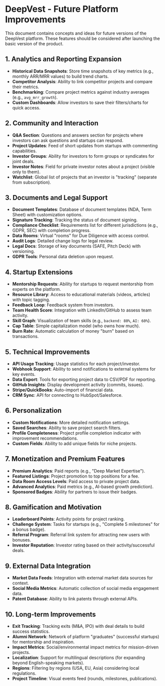 # DeepVest - Future Platform Improvements

This document contains concepts and ideas for future versions of the DeepVest platform. These features should be considered after launching the basic version of the product.

## 1. Analytics and Reporting Expansion

- **Historical Data Snapshots**: Store time snapshots of key metrics (e.g., monthly ARR/MRR values) to build trend charts.
- **Competitor Analysis**: Ability to link competitor projects and compare their metrics.
- **Benchmarking**: Compare project metrics against industry averages (e.g., `avg_mrr_growth`).
- **Custom Dashboards**: Allow investors to save their filters/charts for quick access.

## 2. Community and Interaction

- **Q&A Section**: Questions and answers section for projects where investors can ask questions and startups can respond.
- **Project Updates**: Feed of short updates from startups with commenting capabilities.
- **Investor Groups**: Ability for investors to form groups or syndicates for joint deals.
- **Investor Notes**: Field for private investor notes about a project (visible only to them).
- **Watchlist**: Global list of projects that an investor is "tracking" (separate from subscription).

## 3. Documents and Legal Support

- **Document Templates**: Database of document templates (NDA, Term Sheet) with customization options.
- **Signature Tracking**: Tracking the status of document signing.
- **Compliance Checklist**: Requirements list for different jurisdictions (e.g., GDPR, SEC) with completion progress.
- **Data Rooms**: Virtual "rooms" for Due Diligence with access control.
- **Audit Logs**: Detailed change logs for legal review.
- **Legal Docs**: Storage of key documents (SAFE, Pitch Deck) with versioning.
- **GDPR Tools**: Personal data deletion upon request.

## 4. Startup Extensions

- **Mentorship Requests**: Ability for startups to request mentorship from experts on the platform.
- **Resource Library**: Access to educational materials (videos, articles) with topic tagging.
- **Feedback Loop**: Feedback system from investors.
- **Team Health Score**: Integration with LinkedIn/GitHub to assess team activity.
- **Skill Graph**: Visualization of team skills (e.g., `backend: 80%`, `AI: 60%`).
- **Cap Table**: Simple capitalization model (who owns how much).
- **Burn Rate**: Automatic calculation of money "burn" based on transactions.

## 5. Technical Improvements

- **API Usage Tracking**: Usage statistics for each project/investor.
- **Webhook Support**: Ability to send notifications to external systems for key events.
- **Data Export**: Tools for exporting project data to CSV/PDF for reporting.
- **GitHub Insights**: Display development activity (commits, issues).
- **Stripe/QuickBooks**: Auto-import of financial data.
- **CRM Sync**: API for connecting to HubSpot/Salesforce.

## 6. Personalization

- **Custom Notifications**: More detailed notification settings.
- **Saved Searches**: Ability to save project search filters.
- **Profile Completeness**: Project profile completion indicator with improvement recommendations.
- **Custom Fields**: Ability to add unique fields for niche projects.

## 7. Monetization and Premium Features

- **Premium Analytics**: Paid reports (e.g., "Deep Market Expertise").
- **Featured Listings**: Project promotion to top positions for a fee.
- **Data Room Access Levels**: Paid access to private project data.
- **Advanced Analytics**: Paid metrics (e.g., AI-based growth prediction).
- **Sponsored Badges**: Ability for partners to issue their badges.

## 8. Gamification and Motivation

- **Leaderboard Points**: Activity points for project ranking.
- **Challenge System**: Tasks for startups (e.g., "Complete 5 milestones" for a bonus badge).
- **Referral Program**: Referral link system for attracting new users with bonuses.
- **Investor Reputation**: Investor rating based on their activity/successful deals.

## 9. External Data Integration

- **Market Data Feeds**: Integration with external market data sources for context.
- **Social Media Metrics**: Automatic collection of social media engagement data.
- **Patent Database**: Ability to link patents through external APIs.

## 10. Long-term Improvements

- **Exit Tracking**: Tracking exits (M&A, IPO) with deal details to build success statistics.
- **Alumni Network**: Network of platform "graduates" (successful startups) for mentorship and inspiration.
- **Impact Metrics**: Social/environmental impact metrics for mission-driven projects.
- **Localization**: Support for multilingual descriptions (for expanding beyond English-speaking markets).
- **Regions**: Filtering by regions (USA, EU, Asia) considering local regulations.
- **Project Timeline**: Visual events feed (rounds, milestones, publications).